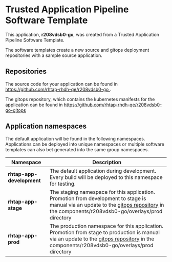 # Trusted Application Pipeline Software Template

This application, **r208vdsb0-go**, was created from a Trusted Application Pipeline Software Template.

The software templates create a new source and gitops deployment repositories with a sample source application. 

## Repositories

The source code for your application can be found in [https://github.com/rhtap-rhdh-qe/r208vdsb0-go ](https://github.com/rhtap-rhdh-qe/r208vdsb0-go ).
 
The gitops repository, which contains the kubernetes manifests for the application can be found in 
[https://github.com/rhtap-rhdh-qe/r208vdsb0-go-gitops ](https://github.com/rhtap-rhdh-qe/r208vdsb0-go-gitops ) 

## Application namespaces 

The default application will be found in the following namespaces. Applications can be deployed into unique namespaces or multiple software templates can also bet generated into the same group namespaces.  

|  Namespace   |  Description   |  
| -------- | -------- |   
| **rhtap-app-development** | The default application during development. Every build will be deployed to this namespace for testing. | 
| **rhtap-app-stage** | The staging namespace for this application. Promotion from development to stage is manual via an update to the [gitops repository](https://github.com/rhtap-rhdh-qe/r208vdsb0-go-gitops ) in the components/r208vdsb0-go/overlays/prod directory |  
| **rhtap-app-prod** | The production namespace for this application. Promotion from stage to production is manual via an update to the [gitops repository](https://github.com/rhtap-rhdh-qe/r208vdsb0-go-gitops ) in the components/r208vdsb0-go/overlays/prod directory | 
